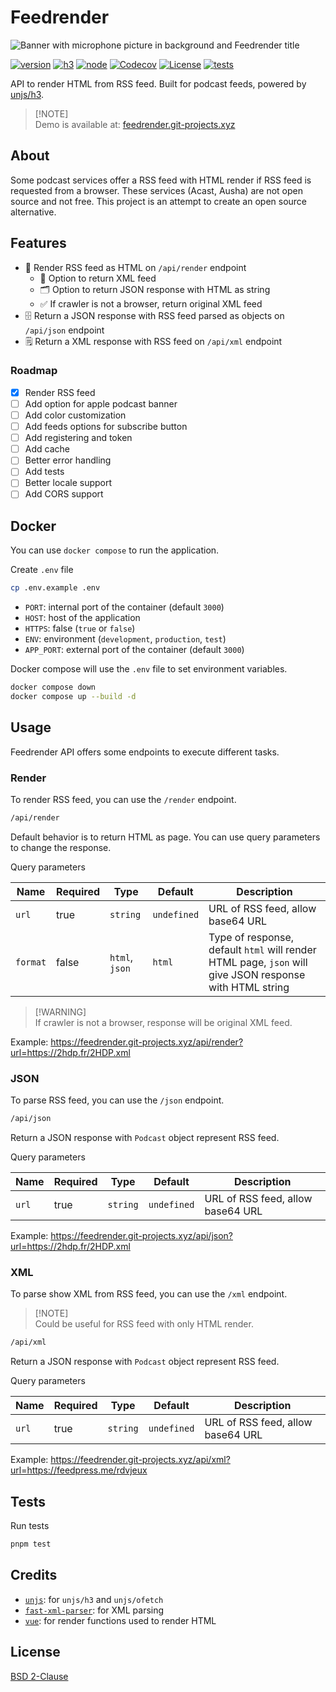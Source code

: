 # Feedrender

![Banner with microphone picture in background and Feedrender title](https://raw.githubusercontent.com/kiwilan/feedrender/main/docs/banner.jpg)

[![version][version-src]][version-href]
[![h3][h3-version-src]][h3-version-href]
[![node][node-version-src]][node-version-href]
[![Codecov][codecov-src]][codecov-href]
[![License][license-src]][license-href]
[![tests][tests-src]][tests-href]

API to render HTML from RSS feed. Built for podcast feeds, powered by [unjs/h3][h3-version-href].

> [!NOTE]\
> Demo is available at: [feedrender.git-projects.xyz](https://feedrender.git-projects.xyz/)

## About

Some podcast services offer a RSS feed with HTML render if RSS feed is requested from a browser. These services (Acast, Ausha) are not open source and not free. This project is an attempt to create an open source alternative.

## Features

- 🌻 Render RSS feed as HTML on `/api/render` endpoint
  - 🔧 Option to return XML feed
  - 🗂️ Option to return JSON response with HTML as string
  - ✅ If crawler is not a browser, return original XML feed
- 🗄️ Return a JSON response with RSS feed parsed as objects on `/api/json` endpoint
- 🗒️ Return a XML response with RSS feed on `/api/xml` endpoint

### Roadmap

- [x] Render RSS feed
- [ ] Add option for apple podcast banner
- [ ] Add color customization
- [ ] Add feeds options for subscribe button
- [ ] Add registering and token
- [ ] Add cache
- [ ] Better error handling
- [ ] Add tests
- [ ] Better locale support
- [ ] Add CORS support

## Docker

You can use `docker compose` to run the application.

Create `.env` file

```bash
cp .env.example .env
```

- `PORT`: internal port of the container (default `3000`)
- `HOST`: host of the application
- `HTTPS`: false (`true` or `false`)
- `ENV`: environment (`development`, `production`, `test`)
- `APP_PORT`: external port of the container (default `3000`)

Docker compose will use the `.env` file to set environment variables.

```bash
docker compose down
docker compose up --build -d
```

## Usage

Feedrender API offers some endpoints to execute different tasks.

### Render

To render RSS feed, you can use the `/render` endpoint.

```bash
/api/render
```

Default behavior is to return HTML as page. You can use query parameters to change the response.

Query parameters

| Name     | Required | Type           | Default     | Description                                                                                             |
| -------- | -------- | -------------- | ----------- | ------------------------------------------------------------------------------------------------------- |
| `url`    | true     | `string`       | `undefined` | URL of RSS feed, allow base64 URL                                                                       |
| `format` | false    | `html`, `json` | `html`      | Type of response, default `html` will render HTML page, `json` will give JSON response with HTML string |

> [!WARNING]\
> If crawler is not a browser, response will be original XML feed.

Example: <https://feedrender.git-projects.xyz/api/render?url=https://2hdp.fr/2HDP.xml>

### JSON

To parse RSS feed, you can use the `/json` endpoint.

```bash
/api/json
```

Return a JSON response with `Podcast` object represent RSS feed.

Query parameters

| Name  | Required | Type     | Default     | Description                       |
| ----- | -------- | -------- | ----------- | --------------------------------- |
| `url` | true     | `string` | `undefined` | URL of RSS feed, allow base64 URL |

Example: <https://feedrender.git-projects.xyz/api/json?url=https://2hdp.fr/2HDP.xml>

### XML

To parse show XML from RSS feed, you can use the `/xml` endpoint.

> [!NOTE]\
> Could be useful for RSS feed with only HTML render.

```bash
/api/xml
```

Return a JSON response with `Podcast` object represent RSS feed.

Query parameters

| Name  | Required | Type     | Default     | Description                       |
| ----- | -------- | -------- | ----------- | --------------------------------- |
| `url` | true     | `string` | `undefined` | URL of RSS feed, allow base64 URL |

Example: <https://feedrender.git-projects.xyz/api/xml?url=https://feedpress.me/rdvjeux>

## Tests

Run tests

```bash
pnpm test
```

## Credits

- [`unjs`](https://github.com/unjs): for `unjs/h3` and `unjs/ofetch`
- [`fast-xml-parser`](https://github.com/NaturalIntelligence/fast-xml-parser): for XML parsing
- [`vue`](https://github.com/vuejs/core): for render functions used to render HTML

## License

[BSD 2-Clause](LICENSE)

[version-src]: https://img.shields.io/badge/dynamic/json?label=version&query=version&url=https://raw.githubusercontent.com/kiwilan/feedrender/main/package.json&colorA=18181B&colorB=F0DB4F
[version-href]: https://github.com/kiwilan/feedrender/releases

[h3-version-src]: https://img.shields.io/badge/dynamic/json?label=h3&query=dependencies['h3']&url=https://raw.githubusercontent.com/kiwilan/feedrender/main/package.json&colorA=18181B&colorB=F0DB4F
[h3-version-href]: https://github.com/unjs/h3
[codecov-src]: https://img.shields.io/codecov/c/gh/kiwilan/feedrender/main?style=flat&colorA=18181B&colorB=F0DB4F
[codecov-href]: https://codecov.io/gh/kiwilan/feedrender
[license-src]: https://img.shields.io/github/license/kiwilan/feedrender.svg?style=flat&colorA=18181B&colorB=F0DB4F
[license-href]: https://github.com/kiwilan/feedrender/blob/main/LICENSE
[node-version-src]: https://img.shields.io/static/v1?label=Node.js&message=v16&style=flat&colorA=18181B&colorB=F0DB4F
[node-version-href]: https://nodejs.org/en/
[tests-src]: https://img.shields.io/github/actions/workflow/status/kiwilan/feedrender/run-tests.yml?branch=main&label=tests&style=flat&colorA=18181B
[tests-href]: https://github.com/kiwilan/feedrender/actions/workflows/run-tests.yml
